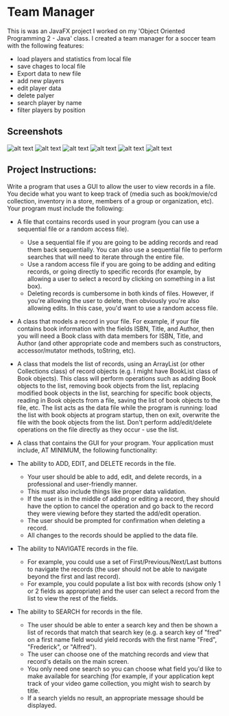 # Team Manager

This is was an JavaFX project I worked on my 'Object Oriented Programming 2 - Java' class.
I created a team manager for a soccer team with the following features:
* load players and statistics from local file
* save chages to local file
* Export data to new file
* add new players
* edit player data
* delete palyer
* search player by name
* filter players by position

## Screenshots
![alt text](https://github.com/dpetla/JavaFx/blob/master/imgs/TeamManager1.jpg "Entry screen")
![alt text](https://github.com/dpetla/JavaFx/blob/master/imgs/TeamManager2.jpg "File Options")
![alt text](https://github.com/dpetla/JavaFx/blob/master/imgs/TeamManager3.jpg "Edit player")
![alt text](https://github.com/dpetla/JavaFx/blob/master/imgs/TeamManager4.jpg "Search player by name")
![alt text](https://github.com/dpetla/JavaFx/blob/master/imgs/TeamManager5.jpg "add new player window")
![alt text](https://github.com/dpetla/JavaFx/blob/master/imgs/TeamManager6.jpg "Export players data")


## Project Instructions:
Write a program that uses a GUI to allow the user to view records in a file. You decide what you want to keep track of (media such as book/movie/cd collection, inventory in a store, members of a group or organization, etc). Your program must include the following:

* A file that contains records used in your program (you can use a sequential file or a random access file).
    * Use a sequential file if you are going to be adding records and read them back sequentially. You can also use a sequential file to perform searches that will need to iterate through the entire file.
    * Use a random access file if you are going to be adding and editing records, or going directly to specific records (for example, by allowing a user to select a record by clicking on something in a list box).
    * Deleting records is cumbersome in both kinds of files. However, if you're allowing the user to delete, then obviously you're also allowing edits. In this case, you'd want to use a random access file.
* A class that models a record in your file. For example, if your file contains book information with the fields ISBN, Title, and Author, then you will need a Book class with data members for ISBN, Title, and Author (and other appropriate code and members such as constructors, accessor/mutator methods, toString, etc).
* A class that models the list of records, using an ArrayList (or other Collections class) of record objects (e.g. I might have BookList class of Book objects). This class will perform operations such as adding Book objects to the list, removing book objects from the list, replacing modified book objects in the list, searching for specific book objects, reading in Book objects from a file, saving the list of book objects to the file, etc. The list acts as the data file while the program is running: load the list with book objects at program startup, then on exit, overwrite the file with the book objects from the list. Don't perform add/edit/delete operations on the file directly as they occur - use the list.
* A class that contains the GUI for your program.
Your application must include, AT MINIMUM, the following functionality:

* The ability to ADD, EDIT, and DELETE records in the file.
    * Your user should be able to add, edit, and delete records, in a professional and user-friendly manner.
    * This must also include things like proper data validation.
    * If the user is in the middle of adding or editing a record, they should have the option to cancel the operation and go back to the record they were viewing before they started the add/edit operation.
    * The user should be prompted for confirmation when deleting a record.
    * All changes to the records should be applied to the data file.
* The ability to NAVIGATE records in the file.
    * For example, you could use a set of First/Previous/Next/Last buttons to navigate the records (the user should not be able to navigate beyond the first and last record).
    * For example, you could populate a list box with records (show only 1 or 2 fields as appropriate) and the user can select a record from the list to view the rest of the fields.
* The ability to SEARCH for records in the file.
    * The user should be able to enter a search key and then be shown a list of records that match that search key (e.g. a search key of "fred" on a first name field would yield records with the first name "Fred", "Frederick", or "Alfred").
    * The user can choose one of the matching records and view that record's details on the main screen.
    * You only need one search so you can choose what field you'd like to make available for searching (for example, if your application kept track of your video game collection, you might wish to search by title.
    * If a search yields no result, an appropriate message should be displayed.
